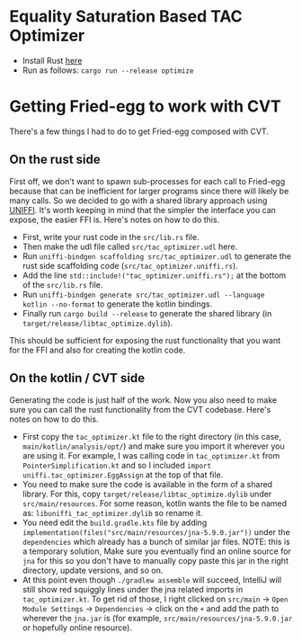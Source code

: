 # Equality Saturation Based TAC Optimizer 

- Install Rust [here](https://www.rust-lang.org/tools/install)
- Run as follows: `cargo run --release optimize`


# Getting Fried-egg to work with CVT
There's a few things I had to do to get Fried-egg composed with CVT.


## On the rust side
First off, we don't want to spawn sub-processes for each call to Fried-egg because that can be inefficient for larger programs since there will likely be many calls.
So we decided to go with a shared library approach using [UNIFFI](https://mozilla.github.io/uniffi-rs/Overview.html).
It's worth keeping in mind that the simpler the interface you can expose, the easier FFI is.
Here's notes on how to do this.
- First, write your rust code in the `src/lib.rs` file.
- Then make the udl file called `src/tac_optimizer.udl` here.
- Run `uniffi-bindgen scaffolding src/tac_optimizer.udl` to generate the rust side scaffolding code (`src/tac_optimizer.uniffi.rs`).
- Add the line `std::include!("tac_optimizer.uniffi.rs");` at the bottom of the `src/lib.rs` file.
- Run `uniffi-bindgen generate src/tac_optimizer.udl --language kotlin --no-format` to generate the kotlin bindings.
- Finally run `cargo build --release` to generate the shared library (in `target/release/libtac_optimize.dylib`).

This should be sufficient for exposing the rust functionality that you want for the FFI and also for creating the kotlin code.

## On the kotlin / CVT side
Generating the code is just half of the work. Now you also need to make sure you can call the rust functionality from the CVT codebase.
Here's notes on how to do this.
- First copy the `tac_optimizer.kt` file to the right directory (in this case, `main/kotlin/analysis/opt/`) and make sure you import it wherever you are using it.
For example, I was calling code in `tac_optimizer.kt` from `PointerSimplification.kt` and so I included `import uniffi.tac_optimizer.EggAssign` at the top of that file.
- You need to make sure the code is available in the form of a shared library. For this, copy `target/release/libtac_optimize.dylib` under
`src/main/resources`. For some reason, kotlin wants the file to be named as: `libuniffi_tac_optimizer.dylib` so rename it.
- You need edit the `build.gradle.kts` file by adding  `implementation(files("src/main/resources/jna-5.9.0.jar"))` under the `dependencies` which already
has a bunch of similar jar files. NOTE: this is a temporary solution, Make sure you eventually find an online source for `jna` for this so you don't have to manually copy paste this jar in the right directory, update versions, and so on.
- At this point even though `./gradlew assemble` will succeed, IntelliJ will still show red squiggly lines under the jna related imports in `tac_optimizer.kt`. To get rid of those, I right clicked on `src/main` -> `Open Module Settings` -> `Dependencies` -> click on the `+` and add the path to wherever the `jna.jar` is (for example, `src/main/resources/jna-5.9.0.jar` or hopefully online resource).




